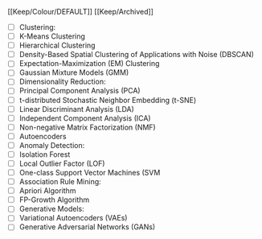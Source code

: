 [[Keep/Colour/DEFAULT]] [[Keep/Archived]] 

- [ ] Clustering:
- [ ] K-Means Clustering
- [ ] Hierarchical Clustering
- [ ] Density-Based Spatial Clustering of Applications with Noise (DBSCAN)
- [ ] Expectation-Maximization (EM) Clustering
- [ ] Gaussian Mixture Models (GMM)
- [ ] Dimensionality Reduction:
- [ ] Principal Component Analysis (PCA)
- [ ] t-distributed Stochastic Neighbor Embedding (t-SNE)
- [ ] Linear Discriminant Analysis (LDA)
- [ ] Independent Component Analysis (ICA)
- [ ] Non-negative Matrix Factorization (NMF)
- [ ] Autoencoders
- [ ] Anomaly Detection:
- [ ] Isolation Forest
- [ ] Local Outlier Factor (LOF)
- [ ] One-class Support Vector Machines (SVM
- [ ] Association Rule Mining:
- [ ] Apriori Algorithm
- [ ] FP-Growth Algorithm
- [ ] Generative Models:
- [ ] Variational Autoencoders (VAEs)
- [ ] Generative Adversarial Networks (GANs)
